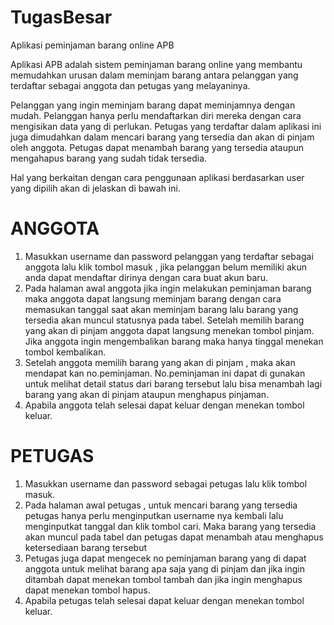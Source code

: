 # TugasBesar
Aplikasi peminjaman barang online APB

Aplikasi APB adalah sistem peminjaman barang online yang membantu memudahkan urusan dalam meminjam barang antara pelanggan yang terdaftar sebagai anggota dan petugas yang melayaninya. 

Pelanggan yang ingin meminjam barang dapat meminjamnya dengan mudah. Pelanggan hanya perlu mendaftarkan diri mereka dengan cara mengisikan data yang di perlukan. Petugas yang terdaftar dalam aplikasi ini juga dimudahkan dalam mencari barang yang tersedia dan akan di pinjam oleh anggota. Petugas dapat menambah barang yang tersedia ataupun mengahapus barang yang sudah tidak tersedia.

Hal yang berkaitan dengan cara penggunaan aplikasi berdasarkan user yang dipilih akan di jelaskan di bawah ini.

# ANGGOTA
1. Masukkan username dan password pelanggan yang terdaftar sebagai anggota lalu klik tombol masuk , jika pelanggan belum memiliki akun anda dapat mendaftar dirinya dengan cara buat akun baru.
2. Pada halaman awal anggota jika ingin melakukan peminjaman barang maka anggota dapat langsung meminjam barang dengan cara memasukan tanggal saat akan meminjam barang lalu barang yang tersedia akan muncul statusnya pada tabel. Setelah memilih barang yang akan di pinjam anggota dapat langsung menekan tombol pinjam. Jika anggota ingin mengembalikan barang maka hanya tinggal menekan tombol kembalikan.
3. Setelah anggota memilih barang yang akan di pinjam , maka akan mendapat kan no.peminjaman. No.peminjaman ini dapat di gunakan untuk melihat detail status dari barang tersebut lalu bisa menambah lagi barang yang akan di pinjam ataupun menghapus pinjaman.
4. Apabila anggota telah selesai dapat keluar dengan menekan tombol keluar.


# PETUGAS
1. Masukkan username dan password sebagai petugas lalu klik tombol masuk.
2. Pada halaman awal petugas , untuk mencari barang yang tersedia petugas hanya perlu menginputkan username nya kembali lalu menginputkat tanggal dan klik tombol cari. Maka barang yang tersedia akan muncul pada tabel dan petugas dapat menambah atau menghapus ketersediaan barang tersebut
3. Petugas juga dapat mengecek no peminjaman barang yang di dapat anggota untuk melihat barang apa saja yang di pinjam dan jika ingin ditambah dapat menekan tombol tambah dan jika ingin menghapus dapat menekan tombol hapus.
4. Apabila petugas telah selesai dapat keluar dengan menekan tombol keluar. 
